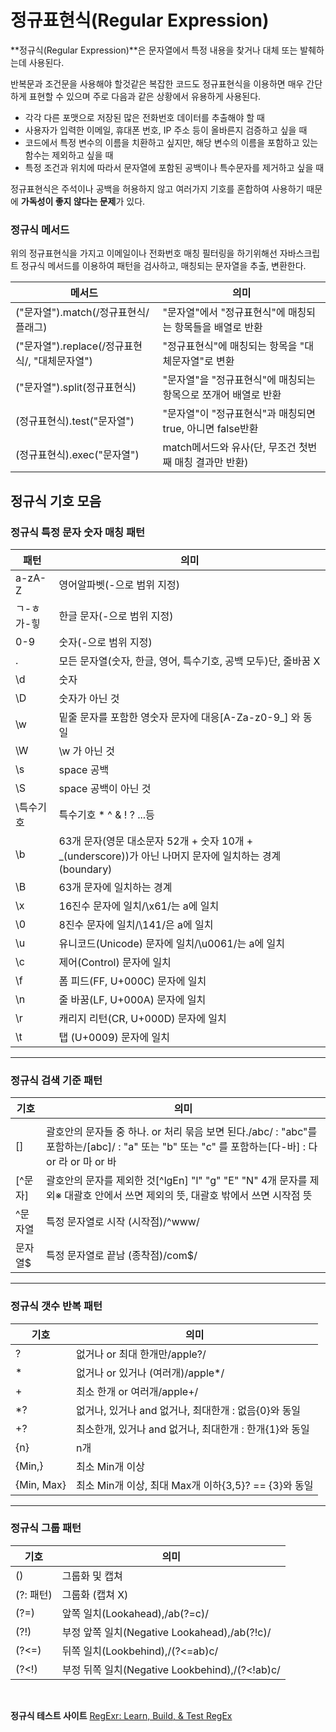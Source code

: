 # ****정규표현식(Regular Expression)****

**정규식(Regular Expression)**은 문자열에서 특정 내용을 찾거나 대체 또는 발췌하는데 사용된다.

반복문과 조건문을 사용해야 할것같은 복잡한 코드도 정규표현식을 이용하면 매우 간단하게 표현할 수 있으며 주로 다음과 같은 상황에서 유용하게 사용된다.

- 각각 다른 포맷으로 저장된 많은 전화번호 데이터를 추출해야 할 때
- 사용자가 입력한 이메일, 휴대폰 번호, IP 주소 등이 올바른지 검증하고 싶을 때
- 코드에서 특정 변수의 이름을 치환하고 싶지만, 해당 변수의 이름을 포함하고 있는 함수는 제외하고 싶을 때
- 특정 조건과 위치에 따라서 문자열에 포함된 공백이나 특수문자를 제거하고 싶을 때

정규표현식은 주석이나 공백을 허용하지 않고 여러가지 기호를 혼합하여 사용하기 때문에 **가독성이 좋지 않다는 문제**가 있다.



### **정규식 메서드**

위의 정규표현식을 가지고 이메일이나 전화번호 매칭 필터링을 하기위해선 자바스크립트 정규식 메서드를 이용하여 패턴을 검사하고, 매칭되는 문자열을 추출, 변환한다.

| 메서드 | 의미 |
| --- | --- |
| ("문자열").match(/정규표현식/플래그) | "문자열"에서 "정규표현식"에 매칭되는 항목들을 배열로 반환 |
| ("문자열").replace(/정규표현식/, "대체문자열") | "정규표현식"에 매칭되는 항목을 "대체문자열"로 변환 |
| ("문자열").split(정규표현식) | "문자열"을 "정규표현식"에 매칭되는 항목으로 쪼개어 배열로 반환 |
| (정규표현식).test("문자열") | "문자열"이 "정규표현식"과 매칭되면 true, 아니면 false반환 |
| (정규표현식).exec("문자열") | match메서드와 유사(단, 무조건 첫번째 매칭 결과만 반환) |

## **정규식 기호 모음**

### **정규식 특정 문자 숫자 매칭 패턴**

| 패턴 | 의미 |
| --- | --- |
| a-zA-Z | 영어알파벳(-으로 범위 지정) |
| ㄱ-ㅎ가-힣 | 한글 문자(-으로 범위 지정) |
| 0-9 | 숫자(-으로 범위 지정) |
| . | 모든 문자열(숫자, 한글, 영어, 특수기호, 공백 모두)단, 줄바꿈 X |
| \d | 숫자 |
| \D | 숫자가 아닌 것 |
| \w | 밑줄 문자를 포함한 영숫자 문자에 대응[A-Za-z0-9_] 와 동일 |
| \W | \w 가 아닌 것 |
| \s | space 공백 |
| \S | space 공백이 아닌 것 |
| \특수기호 | 특수기호 \* \^ \& \! \? ...등 |
| \b | 63개 문자(영문 대소문자 52개 + 숫자 10개 + _(underscore))가 아닌 나머지 문자에 일치하는 경계(boundary) |
| \B | 63개 문자에 일치하는 경계 |
| \x | 16진수 문자에 일치/\x61/는 a에 일치 |
| \0 | 8진수 문자에 일치/\141/은 a에 일치 |
| \u | 유니코드(Unicode) 문자에 일치/\u0061/는 a에 일치 |
| \c | 제어(Control) 문자에 일치 |
| \f | 폼 피드(FF, U+000C) 문자에 일치 |
| \n | 줄 바꿈(LF, U+000A) 문자에 일치 |
| \r | 캐리지 리턴(CR, U+000D) 문자에 일치 |
| \t | 탭 (U+0009) 문자에 일치 |

---

### **정규식 검색 기준 패턴**

| 기호 | 의미 |
| --- | --- |
| | | ORa|b |
| [] | 괄호안의 문자들 중 하나. or 처리 묶음 보면 된다./abc/ : "abc"를 포함하는/[abc]/ : "a" 또는 "b" 또는 "c" 를 포함하는[다-바] : 다 or 라 or 마 or 바 |
| [^문자] | 괄호안의 문자를 제외한 것[^lgEn] "l" "g" "E" "N" 4개 문자를 제외※ 대괄호 안에서 쓰면 제외의 뜻, 대괄호 밖에서 쓰면 시작점 뜻 |
| ^문자열 | 특정 문자열로 시작 (시작점)/^www/ |
| 문자열$ | 특정 문자열로 끝남 (종착점)/com$/ |

---

### **정규식 갯수 반복 패턴**

| 기호 | 의미 |
| --- | --- |
| ? | 없거나 or 최대 한개만/apple?/ |
| * | 없거나 or 있거나 (여러개)/apple*/ |
| + | 최소 한개 or 여러개/apple+/ |
| *? | 없거나, 있거나 and 없거나, 최대한개 : 없음{0}와 동일 |
| +? | 최소한개, 있거나 and 없거나, 최대한개 : 한개{1}와 동일 |
| {n} | n개 |
| {Min,} | 최소 Min개 이상 |
| {Min, Max} | 최소 Min개 이상, 최대 Max개 이하{3,5}? == {3}와 동일 |

---

### **정규식 그룹 패턴**

| 기호 | 의미 |
| --- | --- |
| () | 그룹화 및 캡쳐 |
| (?: 패턴) | 그룹화 (캡쳐 X) |
| (?=) | 앞쪽 일치(Lookahead),/ab(?=c)/ |
| (?!) | 부정 앞쪽 일치(Negative Lookahead),/ab(?!c)/ |
| (?<=) | 뒤쪽 일치(Lookbehind),/(?<=ab)c/ |
| (?<!) | 부정 뒤쪽 일치(Negative Lookbehind),/(?<!ab)c/ |

<br>

**정규식 테스트 사이트**
[RegExr: Learn, Build, & Test RegEx](https://regexr.com/)
